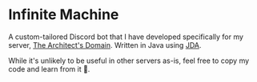 # Infinite Machine

A custom-tailored Discord bot that I have developed specifically for my server, [The Architect's Domain](https://discord.gg/fuWK8ns). Written in Java using [JDA](https://github.com/discord-jda/JDA).

While it's unlikely to be useful in other servers as-is, feel free to copy my code and learn from it 🙌.